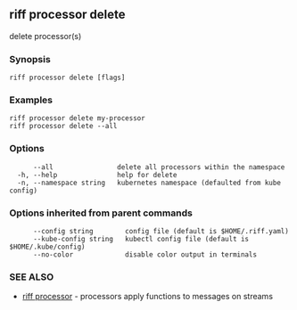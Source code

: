 ## riff processor delete

delete processor(s)

### Synopsis


<todo>


```
riff processor delete [flags]
```

### Examples

```
riff processor delete my-processor
riff processor delete --all 
```

### Options

```
      --all                delete all processors within the namespace
  -h, --help               help for delete
  -n, --namespace string   kubernetes namespace (defaulted from kube config)
```

### Options inherited from parent commands

```
      --config string        config file (default is $HOME/.riff.yaml)
      --kube-config string   kubectl config file (default is $HOME/.kube/config)
      --no-color             disable color output in terminals
```

### SEE ALSO

* [riff processor](riff_processor.md)	 - processors apply functions to messages on streams

